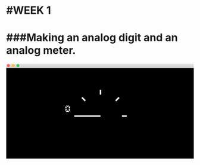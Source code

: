 #WEEK 1
======
###Making an analog digit and an analog meter.
======
![alt text](https://github.com/kim-online/KOHLERKIM_CURRENTS_CINDER/blob/master/week1/myHW1_DIGIT/assets/01.png "Picture")
